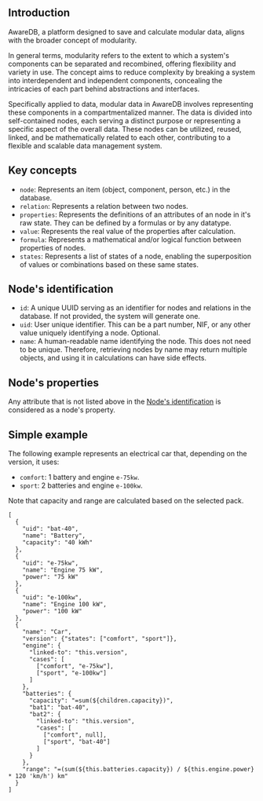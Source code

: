 ## Introduction

AwareDB, a platform designed to save and calculate modular data, aligns with the broader concept of modularity.

In general terms, modularity refers to the extent to which a system's components can be separated and recombined, offering flexibility and variety in use. The concept aims to reduce complexity by breaking a system into interdependent and independent components, concealing the intricacies of each part behind abstractions and interfaces.

Specifically applied to data, modular data in AwareDB involves representing these components in a compartmentalized manner. The data is divided into self-contained nodes, each serving a distinct purpose or representing a specific aspect of the overall data. These nodes can be utilized, reused, linked, and be mathematically related to each other, contributing to a flexible and scalable data management system.

## Key concepts

* `node`: Represents an item (object, component, person, etc.) in the database.
* `relation`: Represents a relation between two nodes.
* `properties`: Represents the definitions of an attributes of an node in it's raw state. They can be defined by a formulas or by any datatype.
* `value`: Represents the real value of the properties after calculation.
* `formula`: Represents a mathematical and/or logical function between properties of nodes.
* `states`: Represents a list of states of a node, enabling the superposition of values or combinations based on these same states.


## Node's identification

* `id`: A unique UUID serving as an identifier for nodes and relations in the database. If not provided, the system will generate one.
* `uid`: User unique identifier. This can be a part number, NIF, or any other value uniquely identifying a node. Optional.
* `name`: A human-readable name identifying the node. This does not need to be unique. Therefore, retrieving nodes by name may return multiple objects, and using it in calculations can have side effects.


## Node's properties

Any attribute that is not listed above in the [Node's identification](#nodes-identification) is considered as a node's property.


## Simple example

The following example represents an electrical car that, depending on the version, it uses:
- `comfort`: 1 battery and engine `e-75kw`.
- `sport`: 2 batteries and engine `e-100kw`.

Note that capacity and range are calculated based on the selected pack.


```
[
  {
    "uid": "bat-40",
    "name": "Battery",
    "capacity": "40 kWh"
  },
  {
    "uid": "e-75kw",
    "name": "Engine 75 kW",
    "power": "75 kW"
  },
  {
    "uid": "e-100kw",
    "name": "Engine 100 kW",
    "power": "100 kW"
  },
  {
    "name": "Car",
    "version": {"states": ["comfort", "sport"]},
    "engine": {
      "linked-to": "this.version",
      "cases": [
        ["comfort", "e-75kw"],
        ["sport", "e-100kw"]
      ]
    },
    "batteries": {
      "capacity": "=sum(${children.capacity})",
      "bat1": "bat-40",
      "bat2": {
        "linked-to": "this.version",
        "cases": [
          ["comfort", null],
          ["sport", "bat-40"]
        ]
      }
    },
    "range": "=(sum(${this.batteries.capacity}) / ${this.engine.power} * 120 'km/h') km"
  }
]
```
